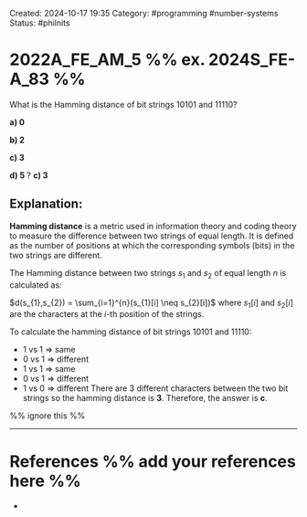 Created: 2024-10-17 19:35
Category: #programming #number-systems
Status: #philnits


# 2022A_FE_AM_5 %% ex. 2024S_FE-A_83 %%

What is the Hamming distance of bit strings 10101 and 11110?

**a) 0**

**b) 2**

**c) 3**

**d) 5**
?
**c) 3**
## **Explanation:**
**Hamming distance** is a metric used in information theory and coding theory to measure the difference between two strings of equal length. It is defined as the number of positions at which the corresponding symbols (bits) in the two strings are different.

The Hamming distance between two strings $s_{1}$ and $s_2$ of equal length $n$ is calculated as:

$d(s_{1},s_{2}) = \sum_{i=1}^{n}(s_{1}[i] \neq s_{2}[i])$
where $s_{1}[i]$ and $s_{2}[i]$ are the characters at the $i$-th position of the strings.

To calculate the hamming distance of bit strings 10101 and 11110:
- 1 vs 1 => same
- 0 vs 1 => different
- 1 vs 1 => same
- 0 vs 1 => different
- 1 vs 0 => different
There are 3 different characters between the two bit strings so the hamming distance is **3**. Therefore, the answer is **c**.

%% ignore this %%
<!--SR:!2025-05-06,32,270-->
---









# References %% add your references here %%
- 